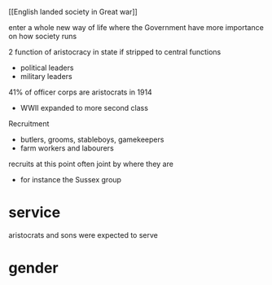 [[English landed society in Great war]]

enter a whole new way of life where the Government have more importance on how society runs 

2 function of aristocracy in state if stripped to central functions 
- political leaders
- military leaders

41% of officer corps are aristocrats in 1914 
- WWII expanded to more second class


Recruitment 
- butlers, grooms, stableboys, gamekeepers 
- farm workers and labourers

recruits at this point often joint by where they are 
- for instance the Sussex group


# service
aristocrats and sons were expected to serve 


# gender

